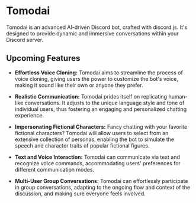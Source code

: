 # Tomodai

Tomodai is an advanced AI-driven Discord bot, crafted with discord.js. It's designed to provide dynamic and immersive conversations within your Discord server.

## Upcoming Features

- **Effortless Voice Cloning:** Tomodai aims to streamline the process of voice cloning, giving users the power to customize the bot's voice, making it sound like their own or anyone they prefer.

- **Realistic Communication:** Tomodai prides itself on replicating human-like conversations. It adjusts to the unique language style and tone of individual users, thus fostering an engaging and personalized chatting experience.

- **Impersonating Fictional Characters:** Fancy chatting with your favorite fictional characters? Tomodai will allow users to select from an extensive collection of personas, enabling the bot to simulate the speech and character traits of popular fictional figures.

- **Text and Voice Interaction:** Tomodai can communicate via text and recognize voice commands, accommodating users' preferences for different communication modes.

- **Multi-User Group Conversations:** Tomodai can effortlessly participate in group conversations, adapting to the ongoing flow and context of the discussion, and making sure everyone feels involved.
